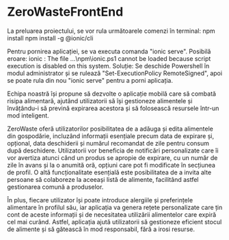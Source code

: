 # ZeroWasteFrontEnd

La preluarea proiectului, se vor rula următoarele comenzi în terminal:
npm install
npm install -g @ionic/cli

Pentru pornirea aplicației, se va executa comanda "ionic serve". 
Posibilă eroare:
ionic : The file ...\npm\ionic.ps1 cannot be loaded because script execution is disabled on this system.
Soluție: Se deschide Powershell în modul administrator și se rulează "Set-ExecutionPolicy RemoteSigned", apoi se poate rula din nou "ionic serve" pentru a porni aplicația.


Echipa noastră își propune să dezvolte o aplicație mobilă care să combată risipa alimentară, ajutând utilizatorii să își gestioneze alimentele și învățându-i să prevină expirarea acestora și să folosească resursele într-un mod inteligent.

ZeroWaste oferă utilizatorilor posibilitatea de a adăuga și edita alimentele din gospodărie, incluzând informații esențiale precum data de expirare și, opțional, data deschiderii și numărul recomandat de zile pentru consum după deschidere. Utilizatorii vor beneficia de notificări personalizate care îi vor avertiza atunci când un produs se apropie de expirare, cu un număr de zile în avans și la o anumită oră, opțiuni care pot fi modificate în secțiunea de profil. O altă funcționalitate esențială este posibilitatea de a invita alte persoane să colaboreze la aceeași listă de alimente, facilitând astfel gestionarea comună a produselor.

În plus, fiecare utilizator își poate introduce alergiile și preferințele alimentare în profilul său, iar aplicația va genera rețete personalizate care țin cont de aceste informații și de necesitatea utilizării alimentelor care expiră cel mai curând. Astfel, aplicația ajută utilizatorii să gestioneze eficient stocul de alimente și să gătească în mod responsabil, fără a irosi resurse.
